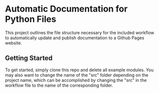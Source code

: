 # Automatic Documentation for Python Files
This project outlines the file structure necessary for the included workflow to automatically update and publish documentation to a Github Pages website. 

## Getting Started

To get started, simply clone this repo and delete all example modules. You may also want to change the name of the "src" folder depending on the project name, which can be accomplished by changing the "src" in the workflow file to the name of the corresponding folder. 